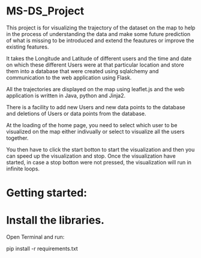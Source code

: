# MS-DS_Project

This project is for visualizing the trajectory of the dataset on the map to help in the process of understanding the data and make some future prediction of what is missing to be introduced and extend the feautures or improve the existing features.

It takes the Longitude and Latitude of different users and the time and date on which these different Users were at that particular location and store them into a database that were created using sqlalchemy and communication to the web application using Flask.

All the trajectories are displayed on the map using leaflet.js and the web application is written in Java, python and Jinja2.

There is a facility to add new Users and new data points to the database and deletions of Users or data points from the database.

At the loading of the home page, you need to select which user to be visualized on the map either indivually or select to visualize all the users together.

You then have to click the start botton to start the visualization and then you can speed up the visualization and stop.
Once the visualization have started, in case a stop botton were not pressed, the visualization will run in infinite loops.


# Getting started:

# Install the libraries.

Open Terminal and run:

pip install -r requirements.txt
